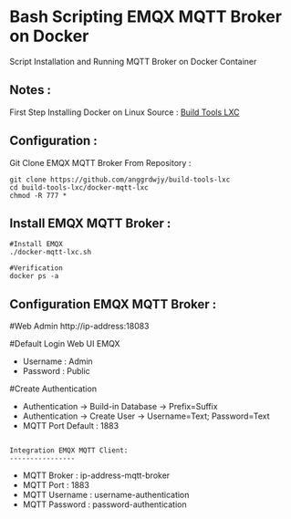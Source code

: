 # Bash Scripting EMQX MQTT Broker on Docker
Script Installation and Running MQTT Broker on Docker Container

Notes :
---------------
First Step Installing Docker on Linux
Source : [Build Tools LXC](https://github.com/anggrdwjy/build-tools-lxc)

Configuration :
---------------
Git Clone EMQX MQTT Broker From Repository :
```
git clone https://github.com/anggrdwjy/build-tools-lxc
cd build-tools-lxc/docker-mqtt-lxc
chmod -R 777 *
```

Install EMQX MQTT Broker :
-----------------
```
#Install EMQX
./docker-mqtt-lxc.sh

#Verification
docker ps -a
```

Configuration EMQX MQTT Broker :
---------------
#Web Admin
http://ip-address:18083

#Default Login Web UI EMQX
- Username : Admin
- Password : Public

#Create Authentication 
- Authentication -> Build-in Database -> Prefix=Suffix
- Authentication -> Create User -> Username=Text; Password=Text
- MQTT Port Default : 1883
```

Integration EMQX MQTT Client:
----------------
```
- MQTT Broker   : ip-address-mqtt-broker
- MQTT Port     : 1883
- MQTT Username : username-authentication
- MQTT Password : password-authentication
```
